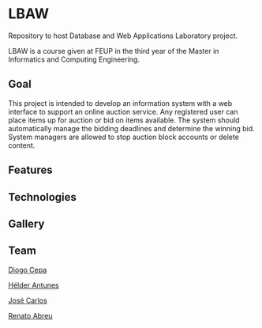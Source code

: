 # LBAW
Repository to host Database and Web Applications Laboratory project.

LBAW is a course given at FEUP in the third year of the Master in Informatics and Computing Engineering.
 
## Goal
This project is intended to develop an information system with a web interface to support an online auction service. Any registered user can place items up for auction or bid on items available. The system should automatically manage the bidding deadlines and determine the winning bid. System managers are allowed to stop auction block accounts or delete content.

## Features

## Technologies

## Gallery

## Team 
[Diogo Cepa](https://github.com/dcepa95)

[Hélder Antunes](https://github.com/HelderAntunes)

[José Carlos](https://github.com/Evenilink)

[Renato Abreu](https://github.com/renatoabreu11)
